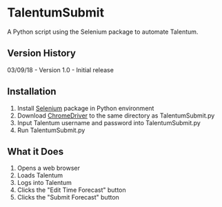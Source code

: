 # TalentumSubmit

A Python script using the Selenium package to automate Talentum.

## Version History

03/09/18 - Version 1.0 - Initial release

## Installation

1. Install [Selenium](https://www.seleniumhq.org/download) package in Python environment
2. Download [ChromeDriver](https://sites.google.com/a/chromium.org/chromedriver/downloads) to the same directory as TalentumSubmit.py
3. Input Talentum username and password into TalentumSubmit.py
4. Run TalentumSubmit.py

## What it Does

1. Opens a web browser
2. Loads Talentum
3. Logs into Talentum
4. Clicks the "Edit Time Forecast" button
5. Clicks the "Submit Forecast" button